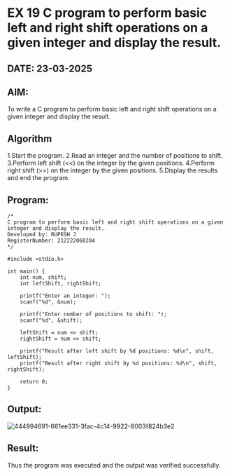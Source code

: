 # EX 19 C program to perform basic left and right shift operations on a given integer and display the result.
## DATE: 23-03-2025
## AIM:
To write a C program to perform basic left and right shift operations on a given integer and display the result.

## Algorithm
1.Start the program. 
2.Read an integer and the number of positions to shift.
3.Perform left shift (<<) on the integer by the given positions. 
4.Perform right shift (>>) on the integer by the given positions.
5.Display the results and end the program.    

## Program:
```
/*
C program to perform basic left and right shift operations on a given integer and display the result.
Developed by: RUPESH J
RegisterNumber: 212222060204
*/

#include <stdio.h>

int main() {
    int num, shift;
    int leftShift, rightShift;

    printf("Enter an integer: ");
    scanf("%d", &num);

    printf("Enter number of positions to shift: ");
    scanf("%d", &shift);

    leftShift = num << shift;
    rightShift = num >> shift;

    printf("Result after left shift by %d positions: %d\n", shift, leftShift);
    printf("Result after right shift by %d positions: %d\n", shift, rightShift);

    return 0;
}
```

## Output:
![444994691-661ee331-3fac-4c14-9922-8003f824b3e2](https://github.com/user-attachments/assets/2f5d786e-1969-4bc6-9f1c-ce99b28377c3)



## Result:
Thus the program was executed and the output was verified successfully.
